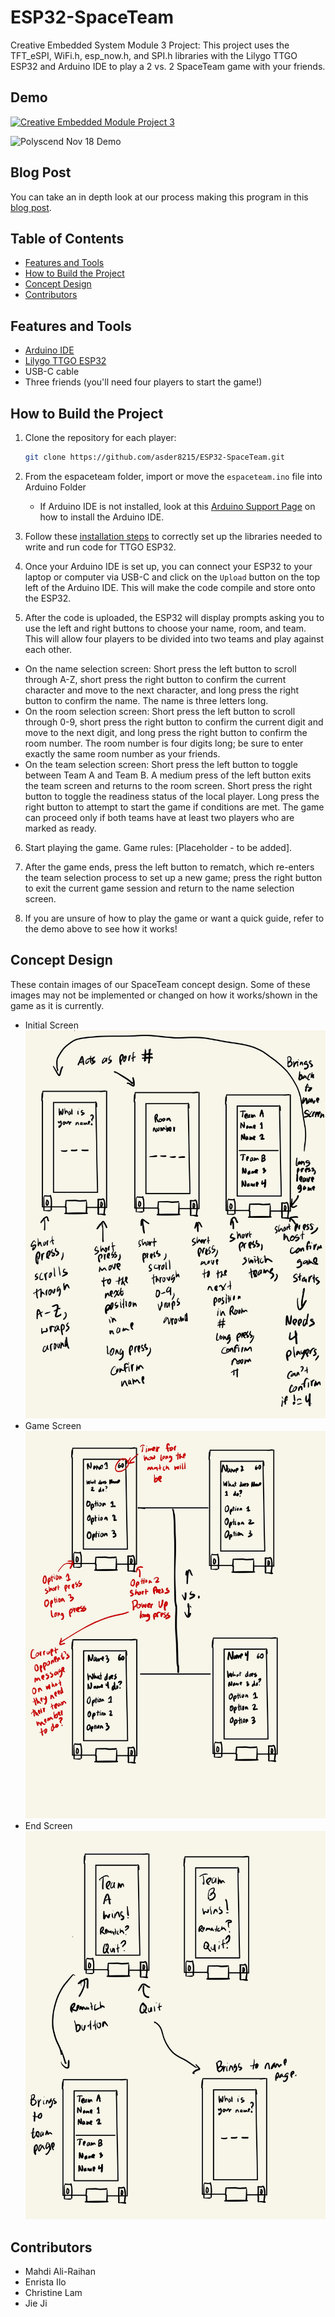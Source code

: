 # ESP32-SpaceTeam
Creative Embedded System Module 3 Project: This project uses the TFT_eSPI, WiFi.h, esp_now.h, and SPI.h libraries with the Lilygo TTGO ESP32 and Arduino IDE to play a 2 vs. 2 SpaceTeam game with your friends.

## Demo
[![Creative Embedded Module Project 3](http://img.youtube.com/PLACEHOLDER.jpg)](https://www.youtube.com/PLACEHOLDER)

![Polyscend Nov 18 Demo](PLACEHOLDER.gif)

## Blog Post

You can take an in depth look at our process making this program in this [blog post](PLACEHOLDER).

## Table of Contents

- [Features and Tools](#features-and-tools)
- [How to Build the Project](#how-to-build-the-project)
- [Concept Design](#concept-design)
- [Contributors](#contributors)

## Features and Tools

- [Arduino IDE](https://support.arduino.cc/hc/en-us/articles/360019833020-Download-and-install-Arduino-IDE)
- [Lilygo TTGO ESP32](https://www.amazon.com/LILYGO-T-Display-Arduino-Development-CH9102F/dp/B099MPFJ9M?th=1)
- USB-C cable
- Three friends (you'll need four players to start the game!)

## How to Build the Project 

1. Clone the repository for each player:

   ```bash
   git clone https://github.com/asder8215/ESP32-SpaceTeam.git
   ```
2. From the espaceteam folder, import or move the `espaceteam.ino` file into Arduino Folder
    * If Arduino IDE is not installed, look at this [Arduino Support Page](https://support.arduino.cc/hc/en-us/articles/360019833020-Download-and-install-Arduino-IDE) on how to install the Arduino IDE.

3. Follow these [installation steps](https://coms3930.notion.site/Lab-1-TFT-Display-a53b9c10137a4d95b22d301ec6009a94) to correctly set up the libraries needed to write and run code for TTGO ESP32.

4. Once your Arduino IDE is set up, you can connect your ESP32 to your laptop or computer via USB-C and click on the `Upload` button on the top left of the Arduino IDE. This will make the code compile and store onto the ESP32.

5. After the code is uploaded, the ESP32 will display prompts asking you to use the left and right buttons to choose your name, room, and team. This will allow four players to be divided into two teams and play against each other.
- On the name selection screen: Short press the left button to scroll through A-Z, short press the right button to confirm the current character and move to the next character, and long press the right button to confirm the name. The name is three letters long.
- On the room selection screen: Short press the left button to scroll through 0-9, short press the right button to confirm the current digit and move to the next digit, and long press the right button to confirm the room number. The room number is four digits long; be sure to enter exactly the same room number as your friends.
- On the team selection screen: Short press the left button to toggle between Team A and Team B. A medium press of the left button exits the team screen and returns to the room screen. Short press the right button to toggle the readiness status of the local player. Long press the right button to attempt to start the game if conditions are met. The game can proceed only if both teams have at least two players who are marked as ready.

6. Start playing the game. Game rules: [Placeholder - to be added].

7. After the game ends, press the left button to rematch, which re-enters the team selection process to set up a new game; press the right button to exit the current game session and return to the name selection screen.

8. If you are unsure of how to play the game or want a quick guide, refer to the demo above to see how it works!

## Concept Design

These contain images of our SpaceTeam concept design. Some of these images may not be implemented or changed on how it works/shown in the game as it is currently.

- Initial Screen
![Initial Screen](images/initial_screen.jpg)
- Game Screen
![Game Screen](images/game_screen.jpg)
- End Screen
![End Screens](images/end_screen.jpg)

## Contributors

- Mahdi Ali-Raihan
- Enrista Ilo
- Christine Lam
- Jie Ji